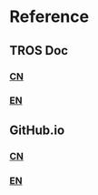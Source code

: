 # Reference

## TROS Doc 
### [CN](https://developer.d-robotics.cc/rdk_doc/Robot_development/boxs/segmentation/yolov8_seg)
### [EN](https://developer.d-robotics.cc/rdk_doc/en/Robot_development/boxs/segmentation/yolov8_seg)

## GitHub.io
### [CN](https://d-robotics.github.io/rdk_doc/Robot_development/boxs/segmentation/yolov8_seg)
### [EN](https://d-robotics.github.io/rdk_doc/en/Robot_development/boxs/segmentation/yolov8_seg/)

